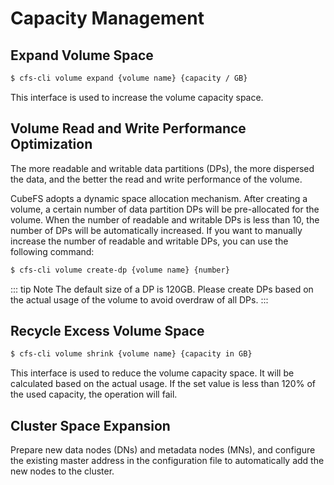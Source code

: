 # Capacity Management

## Expand Volume Space

```bash
$ cfs-cli volume expand {volume name} {capacity / GB}
```

This interface is used to increase the volume capacity space.

## Volume Read and Write Performance Optimization

The more readable and writable data partitions (DPs), the more dispersed the data, and the better the read and write performance of the volume.

CubeFS adopts a dynamic space allocation mechanism. After creating a volume, a certain number of data partition DPs will be pre-allocated for the volume. When the number of readable and writable DPs is less than 10, the number of DPs will be automatically increased. If you want to manually increase the number of readable and writable DPs, you can use the following command:

```bash
$ cfs-cli volume create-dp {volume name} {number}
```

::: tip Note
The default size of a DP is 120GB. Please create DPs based on the actual usage of the volume to avoid overdraw of all DPs.
:::

## Recycle Excess Volume Space

```bash
$ cfs-cli volume shrink {volume name} {capacity in GB}
```

This interface is used to reduce the volume capacity space. It will be calculated based on the actual usage. If the set value is less than 120% of the used capacity, the operation will fail.

## Cluster Space Expansion

Prepare new data nodes (DNs) and metadata nodes (MNs), and configure the existing master address in the configuration file to automatically add the new nodes to the cluster.